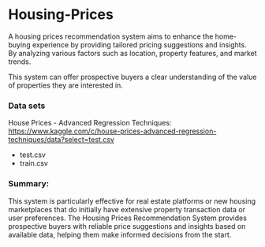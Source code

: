 # Housing-Prices

A housing prices recommendation system aims to enhance the home-buying experience by providing tailored pricing suggestions and insights. By analyzing various factors such as location, property features, and market trends.

This system can offer prospective buyers a clear understanding of the value of properties they are interested in.

### Data sets
House Prices - Advanced Regression Techniques: https://www.kaggle.com/c/house-prices-advanced-regression-techniques/data?select=test.csv
- test.csv
- train.csv

### Summary:
This system is particularly effective for real estate platforms or new housing marketplaces that do initially have extensive property transaction data or user preferences. The Housing Prices Recommendation System provides prospective buyers with reliable price suggestions and insights based on available data, helping them make informed decisions from the start.
